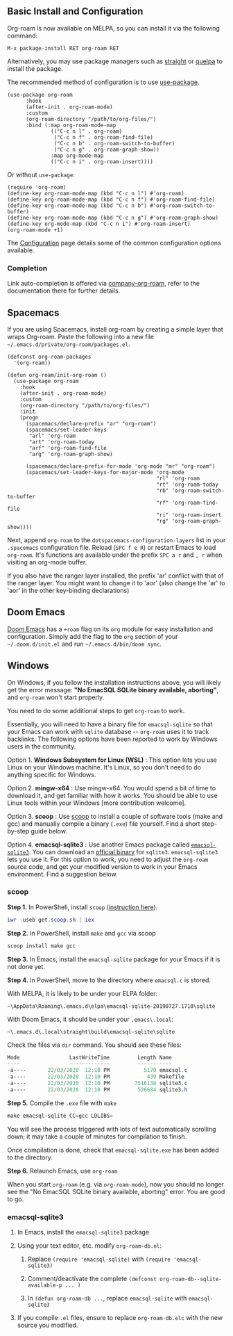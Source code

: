 ## Basic Install and Configuration

Org-roam is now available on MELPA, so you can install it via the following
command:

```
M-x package-install RET org-roam RET
```

Alternatively, you may use package managers such as [straight][straight] or
[quelpa][quelpa] to install the package.

The recommended method of configuration is to use [use-package][use-package].

```emacs-lisp
(use-package org-roam
      :hook 
      (after-init . org-roam-mode)
      :custom
      (org-roam-directory "/path/to/org-files/")
      :bind (:map org-roam-mode-map
              (("C-c n l" . org-roam)
               ("C-c n f" . org-roam-find-file)
               ("C-c n b" . org-roam-switch-to-buffer)
               ("C-c n g" . org-roam-graph-show))
              :map org-mode-map
              (("C-c n i" . org-roam-insert))))
```

Or without `use-package`:

```emacs-lisp
(require 'org-roam)
(define-key org-roam-mode-map (kbd "C-c n l") #'org-roam)
(define-key org-roam-mode-map (kbd "C-c n f") #'org-roam-find-file)
(define-key org-roam-mode-map (kbd "C-c n b") #'org-roam-switch-to-buffer)
(define-key org-roam-mode-map (kbd "C-c n g") #'org-roam-graph-show)
(define-key org-mode-map (kbd "C-c n i") #'org-roam-insert)
(org-roam-mode +1)
```

The [Configuration](configuration.md) page details some of the common
configuration options available.

### Completion

Link auto-completion is offered via
[company-org-roam](https://github.com/jethrokuan/company-org-roam/), refer to
the documentation there for further details.

## Spacemacs

If you are using Spacemacs, install org-roam by creating a simple layer that
wraps Org-roam. Paste the following into a new file
`~/.emacs.d/private/org-roam/packages.el`.

```emacs-lisp
(defconst org-roam-packages
  '(org-roam))

(defun org-roam/init-org-roam ()
  (use-package org-roam
    :hook
    (after-init . org-roam-mode)
    :custom
    (org-roam-directory "/path/to/org-files/")
    :init
    (progn
      (spacemacs/declare-prefix "ar" "org-roam")
      (spacemacs/set-leader-keys
       "arl" 'org-roam
       "art" 'org-roam-today
       "arf" 'org-roam-find-file
       "arg" 'org-roam-graph-show)

      (spacemacs/declare-prefix-for-mode 'org-mode "mr" "org-roam")
      (spacemacs/set-leader-keys-for-major-mode 'org-mode
                                                "rl" 'org-roam
                                                "rt" 'org-roam-today
                                                "rb" 'org-roam-switch-to-buffer
                                                "rf" 'org-roam-find-file
                                                "ri" 'org-roam-insert
                                                "rg" 'org-roam-graph-show))))
```

Next, append `org-roam` to the `dotspacemacs-configuration-layers`
list in your `.spacemacs` configuration file. Reload (`SPC f e R`) or
restart Emacs to load `org-roam`. It's functions are available under
the prefix `SPC a r` and `, r` when visiting an org-mode buffer.

If you also have the ranger layer installed, the prefix 'ar' conflict
with that of the ranger layer. You might want to change it to 'aor'
(also change the 'ar' to 'aor' in the other key-binding declarations)

## Doom Emacs

[Doom Emacs][doom] has a `+roam` flag on its `org` module for easy 
installation and configuration. Simply add the flag to the `org` section
of your `~/.doom.d/init.el` and run `~/.emacs.d/bin/doom sync`.

[use-package]: https://github.com/jwiegley/use-package
[straight]: https://github.com/raxod502/straight.el
[quelpa]: https://github.com/quelpa/quelpa
[doom]: https://github.com/hlissner/doom-emacs
[doom-getting-started]: https://github.com/hlissner/doom-emacs/blob/develop/docs/getting_started.org#configuring-packages

## Windows

On Windows, if you follow the installation instructions above, you will likely get the error message: **"No EmacSQL SQLite binary available, aborting"**, and `org-roam` won't start properly.

You need to do some additional steps to get `org-roam` to work. 

Essentially, you will need to have a binary file for `emacsql-sqlite` so that your Emacs can work with `sqlite` database -- `org-roam` uses it to track backlinks. The following options have been reported to work by Windows users in the community.

Option 1. **Windows Subsystem for Linux (WSL)** 
: This option lets you use Linux on your Windows machine. It's Linux, so you don't need to do anything specific for Windows. 

Option 2. **mingw-x64**
: Use mingw-x64. You would spend a bit of time to download it, and get familiar with how it works. You should be able to use Linux tools within your Windows [more contribution welcome].

Option 3. **scoop**
: Use [scoop](https://scoop.sh/) to install a couple of software tools (make and gcc) and manually compile a binary (`.exe`) file yourself. Find a short step-by-step guide below.

Option 4. **emacsql-sqlite3**
: Use another Emacs package called [`emacsql-sqlite3`](https://github.com/cireu/emacsql-sqlite3). You can download an [official binary](https://sqlite.org/download.html) for `sqlite3`. `emacsql-sqlite3` lets you use it. For this option to work, you need to adjust the `org-roam` source code, and get your modified version to work in your Emacs environment. Find a suggestion below.

### scoop
**Step 1.** In PowerShell, install `scoop` ([instruction here](https://scoop.sh/)).

```powershell
iwr -useb get.scoop.sh | iex
```

**Step 2.** In PowerShell, install `make` and `gcc` via scoop

```powershell
scoop install make gcc
```

**Step 3.** In Emacs, install the `emacsql-sqlite` package for your Emacs if it is not done yet.

**Step 4.** In PowerShell, move to the directory where `emacsql.c` is stored.

With MELPA, it is likely to be under your ELPA folder:

```
~\AppData\Roaming\.emacs.d\elpa\emacsql-sqlite-20190727.1710\sqlite
```

With Doom Emacs, it should be under your `.emacs\.local`:

```
~\.emacs.d\.local\straight\build\emacsql-sqlite\sqlite
```

Check the files via `dir` command. You should see these files:

```powershell
Mode                LastWriteTime         Length Name
----                -------------         ------ ----
-a----       22/03/2020  12:10 PM           5170 emacsql.c
-a----       22/03/2020  12:10 PM            439 Makefile
-a----       22/03/2020  12:10 PM        7516138 sqlite3.c
-a----       22/03/2020  12:10 PM         526684 sqlite3.h
```

**Step 5.** Compile the `.exe` file with `make`

```powershell
make emacsql-sqlite CC=gcc LDLIBS=
```

You will see the process triggered with lots of text automatically scrolling down; it may take a couple of minutes for compilation to finish.

Once compilation is done, check that `emacsql-sqlite.exe` has been added to the directory.

**Step 6.** Relaunch Emacs, use `org-roam`
   
When you start `org-roam` (e.g. via `org-roam-mode`), now you should no longer see the "No EmacSQL SQLite binary available, aborting" error. You are good to go.


### emacsql-sqlite3

1. In Emacs, install the `emacsql-sqlite3` package

2. Using your text editor, etc. modify `org-roam-db.el`:

    1. Replace `(require 'emacsql-sqlite)` with `(require 'emacsql-sqlite3)`

    2. Comment/deactivate the complete `(defconst org-roam-db--sqlite-available-p ... )`

    3. In `(defun org-roam-db ...`, replace `emacsql-sqlite`
with `emacsql-sqlite3`

3. If you compile `.el` files, ensure to replace `org-roam-db.elc` with the new source you modified.
